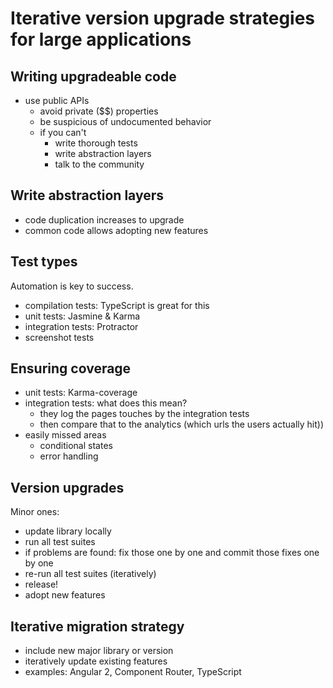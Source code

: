 # Iterative version upgrade strategies for large applications

## Writing upgradeable code
* use public APIs
  * avoid private ($$) properties
  * be suspicious of undocumented behavior
  * if you can't
    * write thorough tests
    * write abstraction layers
    * talk to the community

## Write abstraction layers
* code duplication increases to upgrade
* common code allows adopting new features

## Test types
Automation is key to success.

* compilation tests: TypeScript is great for this
* unit tests: Jasmine & Karma
* integration tests: Protractor
* screenshot tests

## Ensuring coverage
* unit tests: Karma-coverage
* integration tests: what does this mean?
  * they log the pages touches by the integration tests
  * then compare that to the analytics (which urls the users actually hit))
* easily missed areas
  * conditional states
  * error handling

## Version upgrades
Minor ones:
* update library locally
* run all test suites
* if problems are found: fix those one by one and commit those fixes one by one
* re-run all test suites (iteratively)
* release!
* adopt new features

## Iterative migration strategy
* include new major library or version
* iteratively update existing features
* examples: Angular 2, Component Router, TypeScript


